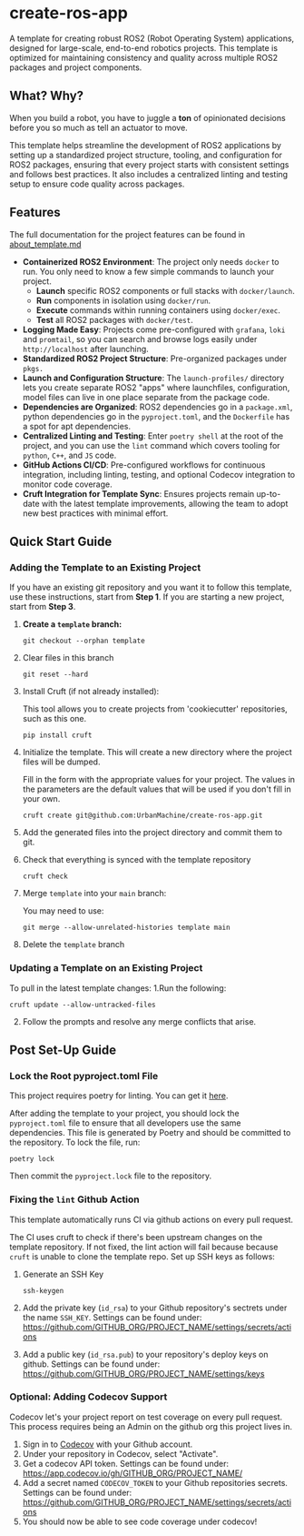 # create-ros-app

A template for creating robust ROS2 (Robot Operating System) applications, designed for large-scale, end-to-end robotics projects. This template is optimized for maintaining consistency and quality across multiple ROS2 packages and project components.

## What? Why?

When you build a robot, you have to juggle a **ton** of opinionated decisions before you so much as tell an actuator to move.

This template helps streamline the development of ROS2 applications by setting up a standardized project structure, tooling, and configuration for ROS2 packages, ensuring that every project starts with consistent settings and follows best practices. It also includes a centralized linting and testing setup to ensure code quality across packages.

## Features

The full documentation for the project features can be found in [about_template.md](%7B%7Bcookiecutter.project_name%7D%7D/docs/about_template.md)

- **Containerized ROS2 Environment**: The project only needs `docker` to run. You only need to know a few simple commands to launch your project. 
  - **Launch** specific ROS2 components or full stacks with `docker/launch`.
  - **Run** components in isolation using `docker/run`.
  - **Execute** commands within running containers using `docker/exec`.
  - **Test** all ROS2 packages with `docker/test`.
- **Logging Made Easy**: Projects come pre-configured with `grafana`, `loki` and `promtail`, so you can search and browse logs easily under `http://localhost` after launching.
- **Standardized ROS2 Project Structure**: Pre-organized packages under `pkgs.`
- **Launch and Configuration Structure**: The `launch-profiles/` directory lets you create separate ROS2 "apps" where launchfiles, configuration, model files can live in one place separate from the package code.
- **Dependencies are Organized**: ROS2 dependencies go in a `package.xml`, python dependencies go in the `pyproject.toml`, and the `Dockerfile` has a spot for apt dependencies.
- **Centralized Linting and Testing**: Enter `poetry shell` at the root of the project, and you can use the `lint` command which covers tooling for `python`, `C++`, and `JS` code.
- **GitHub Actions CI/CD**: Pre-configured workflows for continuous integration, including linting, testing, and optional Codecov integration to monitor code coverage.
- **Cruft Integration for Template Sync**: Ensures projects remain up-to-date with the latest template improvements, allowing the team to adopt new best practices with minimal effort.


## Quick Start Guide

### Adding the Template to an Existing Project

If you have an existing git repository and you want it to follow this template, 
use these instructions, start from **Step 1**. If you are starting a new project,
start from **Step 3**.

1. **Create a `template` branch:**
   ```shell
   git checkout --orphan template 
   ```
2. Clear files in this branch
   ```shell
   git reset --hard 
   ```
3. Install Cruft (if not already installed):

   This tool allows you to create projects from 'cookiecutter' repositories, such as this one. 
   ```shell
   pip install cruft
   ```
4. Initialize the template. This will create a new directory where the project files will
   be dumped.
   
   Fill in the form with the appropriate values for your project. The values in the 
   parameters are the default values that will be used if you don't fill in your own.
   ```shell
   cruft create git@github.com:UrbanMachine/create-ros-app.git
   ```
5. Add the generated files into the project directory and commit them to git.
6. Check that everything is synced with the template repository
   ```shell
   cruft check
   ```
7. Merge `template` into your `main` branch:

   You may need to use:
   ```shell
   git merge --allow-unrelated-histories template main
   ```
8. Delete the `template` branch
   
### Updating a Template on an Existing Project 
To pull in the latest template changes:
1.Run the following:
   ```shell
   cruft update --allow-untracked-files
   ```
2. Follow the prompts and resolve any merge conflicts that arise.

## Post Set-Up Guide
### Lock the Root pyproject.toml File

This project requires poetry for linting. You can get it [here](https://python-poetry.org/docs/). 

After adding the template to your project, you should lock the `pyproject.toml` file to ensure that all developers use the same dependencies. This file is generated by Poetry and should be committed to the repository. To lock the file, run:
```shell
poetry lock
```


Then commit the `pyproject.lock` file to the repository.

### Fixing the `lint` Github Action
This template automatically runs CI via github actions on every pull request. 

The CI uses cruft to check if there's been upstream changes on the template repository. If not
fixed, the lint action will fail because because `cruft` is unable to clone the template repo. 
Set up SSH keys as follows:

1. Generate an SSH Key
   ```shell
   ssh-keygen
   ```
2. Add the private key (`id_rsa`) to your Github repository's sectrets under the name `SSH_KEY`. Settings can be found under: 
   https://github.com/GITHUB_ORG/PROJECT_NAME/settings/secrets/actions

3. Add a public key (`id_rsa.pub`) to your repository's deploy keys on github. Settings can be found under: 
   https://github.com/GITHUB_ORG/PROJECT_NAME/settings/keys


### Optional: Adding Codecov Support
Codecov let's your project report on test coverage on every pull request. This process requires being an Admin on the github org this project lives in.

1. Sign in to [Codecov](https://about.codecov.io/sign-up/) with your Github account.
2. Under your repository in Codecov, select "Activate".
3. Get a codecov API token. Settings can be found under:
   https://app.codecov.io/gh/GITHUB_ORG/PROJECT_NAME/
4. Add a secret named `CODECOV_TOKEN` to your Github repositories secrets. Settings can be found under: 
   https://github.com/GITHUB_ORG/PROJECT_NAME/settings/secrets/actions
6. You should now be able to see code coverage under codecov!

